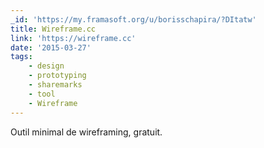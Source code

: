 ```yaml
---
_id: 'https://my.framasoft.org/u/borisschapira/?DItatw'
title: Wireframe.cc
link: 'https://wireframe.cc'
date: '2015-03-27'
tags:
    - design
    - prototyping
    - sharemarks
    - tool
    - Wireframe
---
```


<div class="markdown"><p>Outil minimal de wireframing, gratuit.
</p></div>
